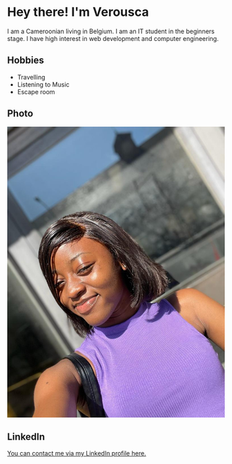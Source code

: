 # Hey there! I'm Verousca

I am a Cameroonian living in Belgium. I am an IT student in the beginners
stage. I have high interest in web development and computer engineering.

## Hobbies

- Travelling
- Listening to Music
- Escape room
  
## Photo

![This is a alt text.](images/Verousca_Img.jpeg "This is a sample image.")

## LinkedIn

[You can contact me via my LinkedIn profile here.](https://www.linkedin.com/in/verusca-ekema-b75907235/)
